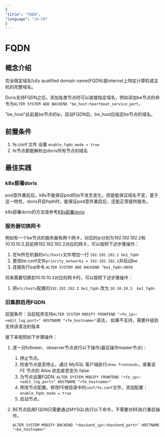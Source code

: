 ```yaml
---
{
"title": "FQDN",
"language": "zh-CN"
}
---
```


<!--
Licensed to the Apache Software Foundation (ASF) under one
or more contributor license agreements.  See the NOTICE file
distributed with this work for additional information
regarding copyright ownership.  The ASF licenses this file
to you under the Apache License, Version 2.0 (the
"License"); you may not use this file except in compliance
with the License.  You may obtain a copy of the License at

  http://www.apache.org/licenses/LICENSE-2.0

Unless required by applicable law or agreed to in writing,
software distributed under the License is distributed on an
"AS IS" BASIS, WITHOUT WARRANTIES OR CONDITIONS OF ANY
KIND, either express or implied.  See the License for the
specific language governing permissions and limitations
under the License.
-->

# FQDN

## 概念介绍

<version since="dev"></version>

完全限定域名fully qualified domain name(FQDN)是internet上特定计算机或主机的完整域名。

Doris支持FQDN之后，添加各类节点时可以直接指定域名，例如添加be节点的命令为`ALTER SYSTEM ADD BACKEND "be_host:heartbeat_service_port`，

"be_host"此前是be节点的ip，启动FQDN后，be_host应指定be节点的域名。

## 前置条件

1. fe.conf 文件 设置 `enable_fqdn_mode = true`
2. fe节点都能解析出doris所有节点的域名

## 最佳实践

### k8s部署doris

pod意外重启后，k8s不能保证pod的ip不发生变化，但是能保证域名不变，基于这一特性，doris开启fqdn时，能保证pod意外重启后，还能正常提供服务。

k8s部署doris的方法请参考[K8s部署doris](../../install/k8s-deploy.md)

### 服务器切换网卡

例如有一个be节点的服务器有两个网卡，对应的ip分别为192.192.192.2和10.10.10.3,目前用192.192.192.2对应的网卡，可以按照下述步骤操作：

1. 在fe所在机器的`etc/hosts`文件增加一行 `192.192.192.2 be1_fqdn`
2. 更改be.conf文件`priority_networks = 192.192.192.2`并启动be
3. 连接执行sql命令 `ALTER SYSTEM ADD BACKEND "be1_fqdn:9050`

将来需要切换到10.10.10.3对应的网卡时，可以按照下述步骤操作：

1. 把`etc/hosts`配置的`192.192.192.2 be1_fqdn` 改为 `10.10.10.3  be1_fqdn`

### 旧集群启用FQDN

前提条件：当前程序支持`ALTER SYSTEM MODIFY FRONTEND "<fe_ip>:<edit_log_port>" HOSTNAME "<fe_hostname>"`语法，
如果不支持，需要升级到支持该语法的版本

接下来按照如下步骤操作：

1. 逐一对follower、observer节点进行以下操作(最后操作master节点)：

    1. 停止节点。
    2. 检查节点是否停止。通过 MySQL 客户端执行`show frontends`，查看该 FE 节点的 Alive 状态直至变为 false
    3. 为节点设置FQDN: `ALTER SYSTEM MODIFY FRONTEND "<fe_ip>:<edit_log_port>" HOSTNAME "<fe_hostname>"`
    4. 修改节点配置。修改FE根目录中的`conf/fe.conf`文件，添加配置：`enable_fqdn_mode = true`
    5. 启动节点。
    
2. BE节点启用FQDN只需要通过MYSQL执行以下命令，不需要对BE执行重启操作。

   `ALTER SYSTEM MODIFY BACKEND "<backend_ip>:<backend_port>" HOSTNAME "<be_hostname>"`


